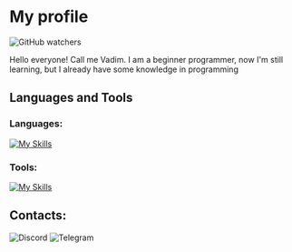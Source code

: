 # My profile
![GitHub watchers](https://img.shields.io/github/watchers/vadbash/vadbash?style=social)

Hello everyone! Call me Vadim. I am a beginner programmer, now I'm still learning, but I already have some knowledge in programming

## Languages and Tools
### Languages:
[![My Skills](https://skillicons.dev/icons?i=python,html,css)](https://skillicons.dev)
### Tools:
[![My Skills](https://skillicons.dev/icons?i=linux,vim,sqlite3,mysql,postgresql,git,github)](https://skillicons.dev)

## Contacts:
![Discord](https://discord.com/users/483548570645954570/)
![Telegram](https://t.me/southernsouth)
